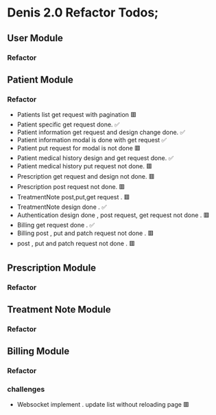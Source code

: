 # Denis 2.0 Refactor Todos;

## User Module

### Refactor

## Patient Module

### Refactor

-   Patients list get request with pagination 🟥
-   Patient specific get request done. ✅
-   Patient information get request and design change done. ✅
-   Patient information modal is done with get request ✅
-   Patient put request for modal is not done 🟥
-   Patient medical history design and get request done. ✅
-   Patient medical history put request not done. 🟥
-   Prescription get request and design not done. 🟥
-   Prescription post request not done. 🟥
-   TreatmentNote post,put,get request . 🟥
-   TreatmentNote design done . ✅
-   Authentication design done , post request, get request not done . 🟥 
-   Billing get request done . ✅
-   Billing post , put and patch request not done . 🟥 
-    post , put and patch request not done . 🟥 



## Prescription Module

### Refactor

## Treatment Note Module

### Refactor

## Billing Module

### Refactor

### challenges

-   Websocket implement . update list without reloading page 🟥
